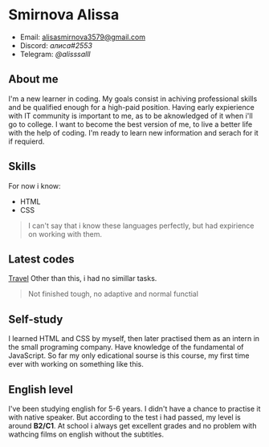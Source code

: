 # Smirnova Alissa  
* Email: alisasmirnova3579@gmail.com
* Discord: _aлиса#2553_
* Telegram: _@alisssalll_

## About me

I'm a new learner in coding. My goals consist in achiving professional skills and be qualified enough for a high-paid position. Having early expierience with IT community is important to me, as to be aknowledged of it when i'll go to college. I want to become the best version of me, to live a better life with the help of coding.  I'm ready to learn new information and serach for it if requierd. 

## Skills
For now i know:
* HTML
* CSS

>I can't say that i know these languages perfectly, but had expirience on working with them.

## Latest codes
[Travel](https://github.com/rakatarkas/Travel.git) Other than this, i had no simillar tasks.
> Not finished tough, no adaptive and normal functial

## Self-study
I learned HTML and CSS by myself, then later practised them as an intern in the small programing company. Have knowledge of the fundamental of JavaScript. So far my only edicational sourse is this course, my first time ever with working on something like this.

## English level

I've been studying english for 5-6 years. I didn't have a chance to practise it with native speaker. But according to the test i had passed, my level is around __B2/C1__. At school i always get excellent grades and no problem with wathcing films on english without the subtitles.
